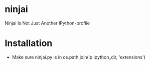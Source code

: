 ninjai
======

Ninjai Is Not Just Another IPython-profile


Installation
============

* Make sure ninjai.py is in os.path.join(ip.ipython_dir, 'extensions')